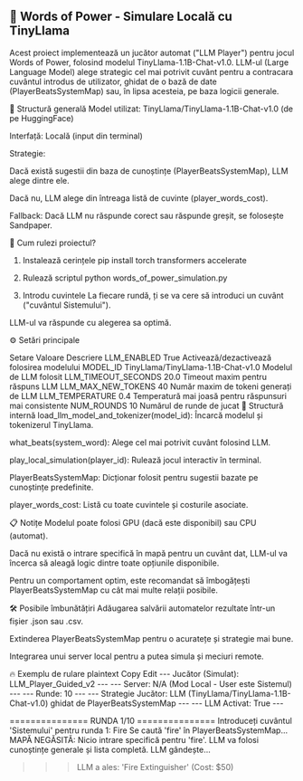 ## 🦙 Words of Power - Simulare Locală cu TinyLlama

Acest proiect implementează un jucător automat ("LLM Player") pentru jocul Words of Power, folosind modelul TinyLlama-1.1B-Chat-v1.0.
LLM-ul (Large Language Model) alege strategic cel mai potrivit cuvânt pentru a contracara cuvântul introdus de utilizator, ghidat de o bază de date (PlayerBeatsSystemMap) sau, în lipsa acesteia, pe baza logicii generale.

🧩 Structură generală
Model utilizat: TinyLlama/TinyLlama-1.1B-Chat-v1.0 (de pe HuggingFace)

Interfață: Locală (input din terminal)

Strategie:

Dacă există sugestii din baza de cunoștințe (PlayerBeatsSystemMap), LLM alege dintre ele.

Dacă nu, LLM alege din întreaga listă de cuvinte (player_words_cost).

Fallback: Dacă LLM nu răspunde corect sau răspunde greșit, se folosește Sandpaper.

🚀 Cum rulezi proiectul?
1. Instalează cerințele
pip install torch transformers accelerate

3. Rulează scriptul
python words_of_power_simulation.py

5. Introdu cuvintele
La fiecare rundă, ți se va cere să introduci un cuvânt ("cuvântul Sistemului").

LLM-ul va răspunde cu alegerea sa optimă.

⚙️ Setări principale

Setare	Valoare	Descriere
LLM_ENABLED	True	Activează/dezactivează folosirea modelului
MODEL_ID	TinyLlama/TinyLlama-1.1B-Chat-v1.0	Modelul de LLM folosit
LLM_TIMEOUT_SECONDS	20.0	Timeout maxim pentru răspuns LLM
LLM_MAX_NEW_TOKENS	40	Număr maxim de tokeni generați de LLM
LLM_TEMPERATURE	0.4	Temperatură mai joasă pentru răspunsuri mai consistente
NUM_ROUNDS	10	Numărul de runde de jucat
📂 Structură internă
load_llm_model_and_tokenizer(model_id): Încarcă modelul și tokenizerul TinyLlama.

what_beats(system_word): Alege cel mai potrivit cuvânt folosind LLM.

play_local_simulation(player_id): Rulează jocul interactiv în terminal.

PlayerBeatsSystemMap: Dicționar folosit pentru sugestii bazate pe cunoștințe predefinite.

player_words_cost: Listă cu toate cuvintele și costurile asociate.

📋 Notițe
Modelul poate folosi GPU (dacă este disponibil) sau CPU (automat).

Dacă nu există o intrare specifică în mapă pentru un cuvânt dat, LLM-ul va încerca să aleagă logic dintre toate opțiunile disponibile.

Pentru un comportament optim, este recomandat să îmbogățești PlayerBeatsSystemMap cu cât mai multe relații posibile.

🛠 Posibile îmbunătățiri
Adăugarea salvării automatelor rezultate într-un fișier .json sau .csv.

Extinderea PlayerBeatsSystemMap pentru o acuratețe și strategie mai bune.

Integrarea unui server local pentru a putea simula și meciuri remote.

🔥 Exemplu de rulare
plaintext
Copy
Edit
--- Jucător (Simulat): LLM_Player_Guided_v2 ---
--- Server: N/A (Mod Local - User este Sistemul) ---
--- Runde: 10 ---
--- Strategie Jucător: LLM (TinyLlama/TinyLlama-1.1B-Chat-v1.0) ghidat de PlayerBeatsSystemMap ---
--- LLM Activat: True ---

=============== RUNDA 1/10 ===============
Introduceți cuvântul 'Sistemului' pentru runda 1: Fire
Se caută 'fire' în PlayerBeatsSystemMap...
MAPĂ NEGĂSITĂ: Nicio intrare specifică pentru 'fire'. LLM va folosi cunoștințe generale și lista completă.
LLM gândește...
>>> LLM a ales: 'Fire Extinguisher' (Cost: $50)
